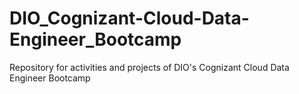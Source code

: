 # DIO_Cognizant-Cloud-Data-Engineer_Bootcamp
Repository for activities and projects of DIO's Cognizant Cloud Data Engineer Bootcamp
